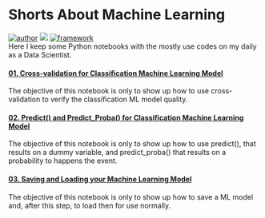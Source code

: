 # Shorts About Machine Learning
[![author](https://img.shields.io/badge/author-lincolnneves-red.svg)](https://www.linkedin.com/in/lincolntneves/?locale=en_US) [![](https://img.shields.io/badge/python-3.7+-blue.svg)](https://www.python.org/downloads/release/python-365/) [![framework](https://img.shields.io/badge/framework-jupyternotebook-orange)](https://jupyter.org/)<br>
Here I keep some Python notebooks with the mostly use codes on my daily as a Data Scientist.



#### [01. Cross-validation for Classification Machine Learning Model](github.com/lincolntneves/Shorts-About-Machine-Learning/blob/main/Notebooks/Cross-validation%20for%20Classification%20Machine%20Learning%20Model.ipynb)<br>
The objective of this notebook is only to show up how to use cross-validation to verify the classification ML model quality.


#### [02. Predict() and Predict_Proba() for Classification Machine Learning Model]([https://bit.ly/3zwHkAu](https://github.com/lincolntneves/Shorts-About-Machine-Learning/blob/main/Notebooks/Predict%20and%20Predict%20Proba%20for%20Classification%20Machine%20Learning%20Model.ipynb))
The objective of this notebook is only to show up how to use predict(), that results on a dummy variable, and predict_proba() that results on a probability to happens the event.


#### [03. Saving and Loading your Machine Learning Model](github.com/lincolntneves/Shorts-About-Machine-Learning/blob/main/Notebooks/Saving%20and%20Loading%20your%20Machine%20Learning%20Model.ipynb)
The objective of this notebook is only to show up how to save a ML model and, after this step, to load then for use normally.
